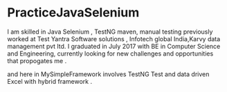 # PracticeJavaSelenium
I am skilled in Java Selenium , TestNG maven, manual testing  previously worked at Test Yantra Software solutions , Infotech global India,Karvy data management pvt ltd. I graduated in July 2017 with BE in Computer Science and Engineering, currently looking for new challenges and opportunities that propogates me .


and here in MySimpleFramework involves TestNG Test and data driven Excel with hybrid framework . 

